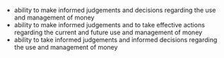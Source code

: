 - ability to make informed judgements and decisions regarding the use and management of money
- ability to make informed judgements and to take effective actions regarding the current and future use and management of money
- ability to take informed judgements and informed decisions regarding the use and management of money